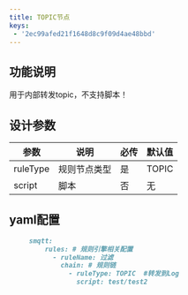 ```yaml
---
title: TOPIC节点
keys:
 - '2ec99afed21f1648d8c9f09d4ae48bbd'
---
```


## 功能说明

用于内部转发topic，不支持脚本！


## 设计参数

|  参数   | 说明  | 必传  |默认值  |
|  ----  | ----  |----  |----  |
| ruleType  | 规则节点类型 |是 |TOPIC  |
| script| 脚本 |否 |无  |


## yaml配置

   ```markdown
        smqtt:
            rules: # 规则引擎相关配置
              - ruleName: 过滤
                chain: # 规则链
                  - ruleType: TOPIC  #转发到Log
                    script: test/test2
   ```